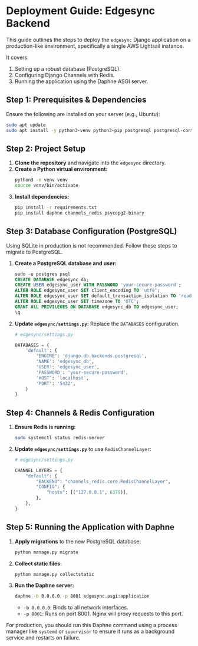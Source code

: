 # Deployment Guide: Edgesync Backend

This guide outlines the steps to deploy the `edgesync` Django application on a production-like environment, specifically a single AWS Lightsail instance.

It covers:
1.  Setting up a robust database (PostgreSQL).
2.  Configuring Django Channels with Redis.
3.  Running the application using the Daphne ASGI server.

## Step 1: Prerequisites & Dependencies

Ensure the following are installed on your server (e.g., Ubuntu):

```bash
sudo apt update
sudo apt install -y python3-venv python3-pip postgresql postgresql-contrib redis-server
```

## Step 2: Project Setup

1.  **Clone the repository** and navigate into the `edgesync` directory.
2.  **Create a Python virtual environment:**
    ```bash
    python3 -m venv venv
    source venv/bin/activate
    ```
3.  **Install dependencies:**
    ```bash
    pip install -r requirements.txt
    pip install daphne channels_redis psycopg2-binary
    ```

## Step 3: Database Configuration (PostgreSQL)

Using SQLite in production is not recommended. Follow these steps to migrate to PostgreSQL.

1.  **Create a PostgreSQL database and user:**
    ```sql
    sudo -u postgres psql
    CREATE DATABASE edgesync_db;
    CREATE USER edgesync_user WITH PASSWORD 'your-secure-password';
    ALTER ROLE edgesync_user SET client_encoding TO 'utf8';
    ALTER ROLE edgesync_user SET default_transaction_isolation TO 'read committed';
    ALTER ROLE edgesync_user SET timezone TO 'UTC';
    GRANT ALL PRIVILEGES ON DATABASE edgesync_db TO edgesync_user;
    \q
    ```

2.  **Update `edgesync/settings.py`:** Replace the `DATABASES` configuration.

    ```python
    # edgesync/settings.py

    DATABASES = {
        'default': {
            'ENGINE': 'django.db.backends.postgresql',
            'NAME': 'edgesync_db',
            'USER': 'edgesync_user',
            'PASSWORD': 'your-secure-password',
            'HOST': 'localhost',
            'PORT': '5432',
        }
    }
    ```

## Step 4: Channels & Redis Configuration

1.  **Ensure Redis is running:**
    ```bash
    sudo systemctl status redis-server
    ```
2.  **Update `edgesync/settings.py`** to use `RedisChannelLayer`:

    ```python
    # edgesync/settings.py

    CHANNEL_LAYERS = {
        "default": {
            "BACKEND": "channels_redis.core.RedisChannelLayer",
            "CONFIG": {
                "hosts": [("127.0.0.1", 6379)],
            },
        },
    }
    ```

## Step 5: Running the Application with Daphne

1.  **Apply migrations** to the new PostgreSQL database:
    ```bash
    python manage.py migrate
    ```
2.  **Collect static files:**
    ```bash
    python manage.py collectstatic
    ```
3.  **Run the Daphne server:**
    ```bash
    daphne -b 0.0.0.0 -p 8001 edgesync.asgi:application
    ```
    *   `-b 0.0.0.0`: Binds to all network interfaces.
    *   `-p 8001`: Runs on port 8001. Nginx will proxy requests to this port.

For production, you should run this Daphne command using a process manager like `systemd` or `supervisor` to ensure it runs as a background service and restarts on failure.
